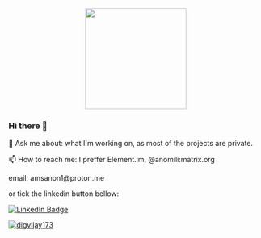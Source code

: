 
<div id="header" align="center">
  <img src="https://media.giphy.com/media/xTcnSWYZvafyhEACBO/giphy.gif" width="200"/>
</div>

### Hi there 👋

💬 Ask me about: what I'm working on, as most of the projects are private.
<p>
📫 How to reach me: I preffer Element.im, @anomili:matrix.org 
  <p>
    email: amsanon1@proton.me
    <p>
    or tick the linkedin button bellow:
  <p>
<div id="badges">
  <a href="www.linkedin.com/in/aaron-jrnetworksecurityengineer">
  <img src="https://img.shields.io/badge/LinkedIn-blue?style=for-the-badge&logo=linkedin&logoColor=white" alt="LinkedIn Badge"/>
</div>
<p align="left"> 
<img src="https://komarev.com/ghpvc/?username=USERNAME&label=Views&color=blue&style=plastic" alt="digvijay173" />
 </p>


<!--
**aaronms1/aaronms1** is a ✨ _special_ ✨ repository because its `README.md` (this file) appears on your GitHub profile.

Here are some ideas to get you started:

- 🔭 I’m currently working on ...
🌱 I’m currently learning Backend development
👯 I’m looking to collaborate on anything
- 🤔 I’m looking for help with ...
💬 Ask me about: what I'm working on, as most of the projects are private.
📫 How to reach me: I preffer Element.im, @anomili:matrix.org 
            email: amsanon1@proton.me
            or tick the linkedin button bellow:
<div id="badges">
  <a href="www.linkedin.com/in/aaron-jrnetworksecurityengineer">
  <img src="https://img.shields.io/badge/LinkedIn-blue?style=for-the-badge&logo=linkedin&logoColor=white" alt="LinkedIn Badge"/>
</div>
<a href="https://github.com/USERNAME">
  <img align="center" src="https://github-readme-stats.vercel.app/api/top-langs/?username=USERNAME&theme=light&hide_langs_below=1" />
</a>
<p align="left"> 
<img src="https://komarev.com/ghpvc/?username=USERNAME&label=Views&color=blue&style=plastic" alt="digvijay173" />
 </p>

- 😄 Pronouns: ...
- ⚡ Fun fact: ...
-->
